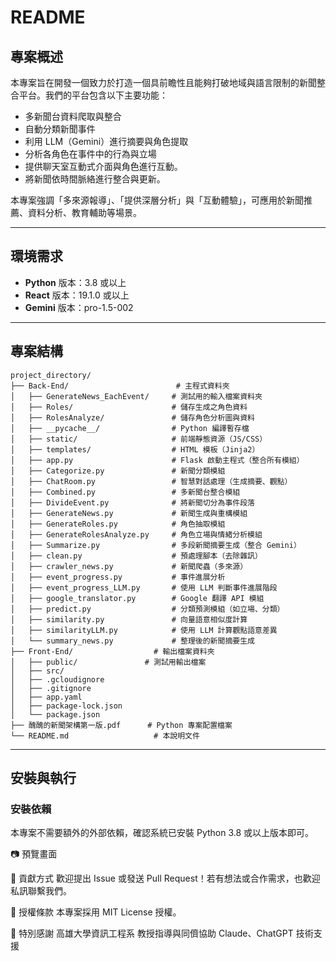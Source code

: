 # README

## 專案概述
本專案旨在開發一個致力於打造一個具前瞻性且能夠打破地域與語言限制的新聞整合平台。我們的平台包含以下主要功能：
- 多新聞台資料爬取與整合
- 自動分類新聞事件
- 利用 LLM（Gemini）進行摘要與角色提取
- 分析各角色在事件中的行為與立場
- 提供聊天室互動式介面與角色進行互動。
- 將新聞依時間脈絡進行整合與更新。

本專案強調「多來源報導」、「提供深層分析」與「互動體驗」，可應用於新聞推薦、資料分析、教育輔助等場景。

---

## 環境需求
- **Python** 版本：3.8 或以上
- **React**  版本：19.1.0 或以上
- **Gemini** 版本：pro-1.5-002
---

## 專案結構
```
project_directory/
├── Back-End/                        # 主程式資料夾
│   ├── GenerateNews_EachEvent/     # 測試用的輸入檔案資料夾
│   ├── Roles/                      # 儲存生成之角色資料
│   ├── RolesAnalyze/               # 儲存角色分析圖與資料
│   ├── __pycache__/                # Python 編譯暫存檔
│   ├── static/                     # 前端靜態資源（JS/CSS）
│   ├── templates/                  # HTML 模板（Jinja2）
│   ├── app.py                      # Flask 啟動主程式（整合所有模組）
│   ├── Categorize.py               # 新聞分類模組
│   ├── ChatRoom.py                 # 智慧對話處理（生成摘要、觀點）
│   ├── Combined.py                 # 多新聞台整合模組
│   ├── DivideEvent.py              # 將新聞切分為事件段落
│   ├── GenerateNews.py             # 新聞生成與重構模組
│   ├── GenerateRoles.py            # 角色抽取模組
│   ├── GenerateRolesAnalyze.py     # 角色立場與情緒分析模組
│   ├── Summarize.py                # 多段新聞摘要生成（整合 Gemini）
│   ├── clean.py                    # 預處理腳本（去除雜訊）
│   ├── crawler_news.py             # 新聞爬蟲（多來源）
│   ├── event_progress.py           # 事件進展分析
│   ├── event_progress_LLM.py       # 使用 LLM 判斷事件進展階段
│   ├── google_translator.py        # Google 翻譯 API 模組
│   ├── predict.py                  # 分類預測模組（如立場、分類）
│   ├── similarity.py               # 向量語意相似度計算
│   ├── similarityLLM.py            # 使用 LLM 計算觀點語意差異
│   └── summary_news.py             # 整理後的新聞摘要生成
├── Front-End/                  # 輸出檔案資料夾
│   ├── public/               # 測試用輸出檔案
│   ├── src/
│   ├── .gcloudignore
│   ├── .gitignore
│   ├── app.yaml
│   ├── package-lock.json
│   └── package.json
├── 醜醜的新聞架構第一版.pdf      # Python 專案配置檔案
└── README.md                   # 本說明文件
```

---

## 安裝與執行

### 安裝依賴
本專案不需要額外的外部依賴，確認系統已安裝 Python 3.8 或以上版本即可。

📷 預覽畫面

🤝 貢獻方式
歡迎提出 Issue 或發送 Pull Request！若有想法或合作需求，也歡迎私訊聯繫我們。

📜 授權條款
本專案採用 MIT License 授權。

🙌 特別感謝
高雄大學資訊工程系
教授指導與同儕協助
Claude、ChatGPT 技術支援
